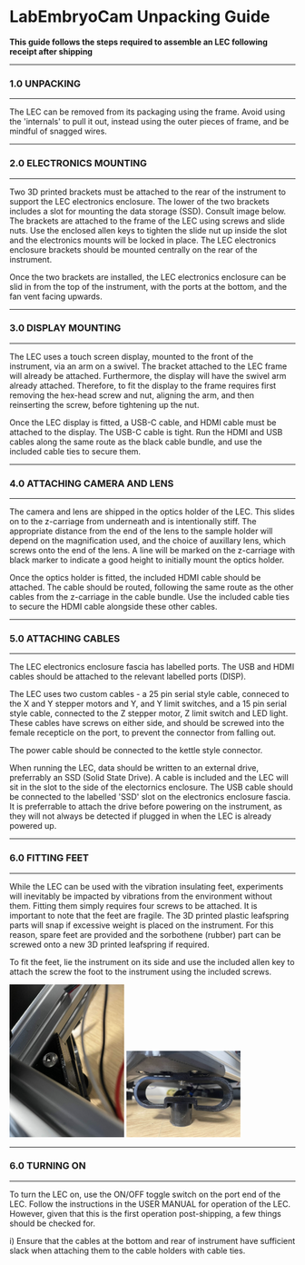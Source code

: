 # LabEmbryoCam Unpacking Guide

**This guide follows the steps required to assemble an LEC following receipt after shipping**

-----------------
### 1.0 UNPACKING
-----------------
The LEC can be removed from its packaging using the frame. Avoid using the 'internals' to pull it out, instead using the outer pieces of frame, and be mindful of snagged wires.

-----------------
### 2.0 ELECTRONICS MOUNTING
-----------------
Two 3D printed brackets must be attached to the rear of the instrument to support the LEC electronics enclosure. The lower of the two brackets includes a slot for mounting the data storage (SSD). Consult image below. The brackets are attached to the frame of the LEC using screws and slide nuts. Use the enclosed allen keys to tighten the slide nut up inside the slot and the electronics mounts will be locked in place. The LEC electronics enclosure brackets should be mounted centrally on the rear of the instrument.

Once the two brackets are installed, the LEC electronics enclosure can be slid in from the top of the instrument, with the ports at the bottom, and the fan vent facing upwards.

-----------------
### 3.0 DISPLAY MOUNTING
-----------------
The LEC uses a touch screen display, mounted to the front of the instrument, via an arm on a swivel. The bracket attached to the LEC frame will already be attached. Furthermore, the display will have the swivel arm already attached. Therefore, to fit the display to the frame requires first removing the hex-head screw and nut, aligning the arm, and then reinserting the screw, before tightening up the nut.

Once the LEC display is fitted, a USB-C cable, and HDMI cable must be attached to the display. The USB-C cable is tight. Run the HDMI and USB cables along the same route as the black cable bundle, and use the included cable ties to secure them.

-----------------
### 4.0 ATTACHING CAMERA AND LENS
-----------------
The camera and lens are shipped in the optics holder of the LEC. This slides on to the z-carriage from underneath and is intentionally stiff. The appropriate distance from the end of the lens to the sample holder will depend on the magnification used, and the choice of auxillary lens, which screws onto the end of the lens. A line will be marked on the z-carriage with black marker to indicate a good height to initially mount the optics holder. 

Once the optics holder is fitted, the included HDMI cable should be attached. The cable should be routed, following the same route as the other cables from the z-carriage in the cable bundle. Use the included cable ties to secure the HDMI cable alongside these other cables.

-----------------
### 5.0 ATTACHING CABLES
-----------------
The LEC electronics enclosure fascia has labelled ports. The USB and HDMI cables should be attached to the relevant labelled ports (DISP).

The LEC uses two custom cables - a 25 pin serial style cable, conneced to the X and Y stepper motors and Y, and Y limit switches, and a 15 pin serial style cable, connected to the Z stepper motor, Z limit switch and LED light. These cables have screws on either side, and should be screwed into the female recepticle on the port, to prevent the connector from falling out.

The power cable should be connected to the kettle style connector.

When running the LEC, data should be written to an external drive, preferrably an SSD (Solid State Drive). A cable is included  and the LEC will sit in the slot to the side of the electornics enclosure. The USB cable should be connected to the labelled 'SSD' slot on the electronics enclosure fascia. It is preferrable to attach the drive before powering on the instrument, as they will not always be detected if plugged in when the LEC is already powered up.

-----------------
### 6.0 FITTING FEET
-----------------
While the LEC can be used with the vibration insulating feet, experiments will inevitably be impacted by vibrations from the environment without them. Fitting them simply requires four screws to be attached. It is important to note that the feet are fragile. The 3D printed plastic leafspring parts will snap if excessive weight is placed on the instrument. For this reason, spare feet are provided and the sorbothene (rubber) part can be screwed onto a new 3D printed leafspring if required.

To fit the feet, lie the instrument on its side and use the included allen key to attach the screw the foot to the instrument using the included screws.


<img src="assets/feet-attachment-upper.jpeg"  width="40%"> 

<img src="assets/feet-attachment-lower.jpeg"  width="40%">

-----------------
### 6.0 TURNING ON
-----------------
To turn the LEC on, use the ON/OFF toggle switch on the port end of the LEC. Follow the instructions in the USER MANUAL for operation of the LEC. However, given that this is the first operation post-shipping, a few things should be checked for.

i) Ensure that the cables at the bottom and rear of instrument have sufficient slack when attaching them to the cable holders with cable ties.
